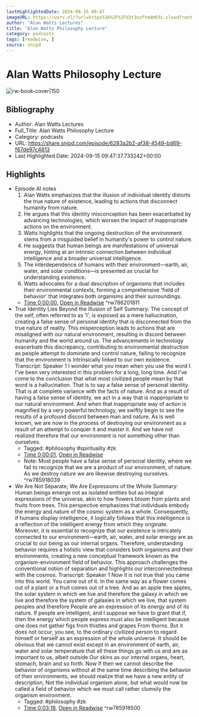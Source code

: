 ```yaml
---
lastHighlightedDate: 2024-09-15 09:47
imageURL: https://wsrv.nl/?url=https%3A%2F%2Fd3t3ozftmdmh3i.cloudfront.net%2Fproduction%2Fpodcast_uploaded_nologo%2F16017772%2F16017772-1679554236675-9645406d8213f.jpg&w=100&h=100
author: "Alan Watts Lectures"
title: "Alan Watts Philosophy Lecture"
category: podcasts
tags: [readwise, ]
source: snipd
---
```

# Alan Watts Philosophy Lecture

![rw-book-cover|150](https://wsrv.nl/?url=https%3A%2F%2Fd3t3ozftmdmh3i.cloudfront.net%2Fproduction%2Fpodcast_uploaded_nologo%2F16017772%2F16017772-1679554236675-9645406d8213f.jpg&w=100&h=100)

## Bibliography
- Author: Alan Watts Lectures
- Full_Title: Alan Watts Philosophy Lecture
- Category: podcasts
- URL: https://share.snipd.com/episode/6283a2b2-af38-4549-bd69-f67de97c4813
- Last Highlighted Date: 2024-09-15 09:47:37.733242+00:00

## Highlights
- Episode AI notes
  1. Alan Watts emphasizes that the illusion of individual identity distorts the true nature of existence, leading to actions that disconnect humanity from nature.
  2. He argues that this identity misconception has been exacerbated by advancing technologies, which worsen the impact of inappropriate actions on the environment.
  3. Watts highlights that the ongoing destruction of the environment stems from a misguided belief in humanity's power to control nature.
  4. He suggests that human beings are manifestations of universal energy, hinting at an intrinsic connection between individual intelligence and a broader universal intelligence.
  5. The interdependence of humans with their environment—earth, air, water, and solar conditions—is presented as crucial for understanding existence.
  6. Watts advocates for a dual description of organisms that includes their environmental contexts, forming a comprehensive 'field of behavior' that integrates both organisms and their surroundings.
    - [Time 0:00:00](https://share.snipd.com/episode-takeaways/cfe8625e-bee4-4e2e-ad77-a9cd120cbe09), [Open in Readwise](https://readwise.io/open/786201811)
^rw786201811
- True Identity Lies Beyond the Illusion of Self
  Summary:
  The concept of the self, often referred to as 'I', is exposed as a mere hallucination, creating a false sense of personal identity that is disconnected from the true nature of reality.
  This misperception leads to actions that are misaligned with our natural environment, resulting in discord between humanity and the world around us. The advancements in technology exacerbate this discrepancy, contributing to environmental destruction as people attempt to dominate and control nature, failing to recognize that the environment is intrinsically linked to our own existence.
  Transcript:
  Speaker 1
  I wonder what you mean when you use the word I. I've been very interested in this problem for a long, long time. And I've come to the conclusion that what most civilized people mean by that word is a hallucination. That is to say a false sense of personal identity. That is at complete variance with the facts of nature. And as a result of having a false sense of identity, we act in a way that is inappropriate to our natural environment. And when that inappropriate way of action is magnified by a very powerful technology, we swiftly begin to see the results of a profound discord between man and nature. As is well known, we are now in the process of destroying our environment as a result of an attempt to conquer it and master it. And we have not realized therefore that our environment is not something other than ourselves. 
    - Tagged: #philosophy #spirituality #zk
    - [Time 0:00:01](https://share.snipd.com/snip/15fd8a59-1034-4d6c-9072-1d7408c679ff), [Open in Readwise](https://readwise.io/open/785918039)
    - Note: Most people have a false sense of personal identity, where we fail to recognize that we are a product of our environment, of nature. As we destroy nature we are likewise destroying ourselves.
^rw785918039
- We Are Not Separate; We Are Expressions of the Whole
  Summary:
  Human beings emerge not as isolated entities but as integral expressions of the universe, akin to how flowers bloom from plants and fruits from trees.
  This perspective emphasizes that individuals embody the energy and nature of the cosmic system as a whole. Consequently, if humans display intelligence, it logically follows that this intelligence is a reflection of the intelligent energy from which they originate.
  Moreover, it is essential to recognize that our existence is intricately connected to our environment—earth, air, water, and solar energy are as crucial to our being as our internal organs.
  Therefore, understanding behavior requires a holistic view that considers both organisms and their environments, creating a new conceptual framework known as the organism-environment field of behavior.
  This approach challenges the conventional notion of separation and highlights our interconnectedness with the cosmos.
  Transcript:
  Speaker 1
  Now it is not true that you came into this world. You came out of it. In the same way as a flower comes out of a plant or a fruit comes out of a tree. And as an apple tree apples, the solar system in which we live and therefore the galaxy in which we live and therefore the system of galaxies in which we live, that system peoples and therefore People are an expression of its energy and of its nature. If people are intelligent, and I suppose we have to grant that if, then the energy which people express must also be intelligent because one does not gather figs from thistles and grapes From thorns. But it does not occur, you see, to the ordinary civilized person to regard himself or herself as an expression of the whole universe. It should be obvious that we cannot exist except in an environment of earth, air, water and solar temperature that all these things go with us and are as important to us, albeit outside Our skins as our internal organs, heart, stomach, brain and so forth. Now if then we cannot describe the behavior of organisms without at the same time describing the behavior of their environments, we should realize that we have a new entity of description, Not the individual organism alone, but what would now be called a field of behavior which we must call rather clumsily the organism environment. 
    - Tagged: #philosophy #zk
    - [Time 0:03:18](https://share.snipd.com/snip/41bd817b-acbc-4486-86a9-088e9325e04a), [Open in Readwise](https://readwise.io/open/785918500)
^rw785918500


